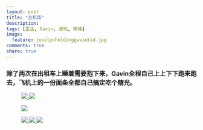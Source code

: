 ```yaml
---
layout: post
title: "去机场"
description: 
tags: [生活, Gavin, 游戏, 微博]
image:
  feature: jocelynholdinggavinkid.jpg
comments: true
share: true
---
```


### 除了两次在出租车上睡着需要抱下来，Gavin全程自己上上下下跑来跑去，飞机上的一份面条全都自己搞定吃个精光。 ###

<figure class="half">
  <a  href="{{ site.url }}/images/2013-12-22a.jpg">
  <img src="{{ site.url }}/images/2013-12-22a.jpg">
  </a>
  <a  href="{{ site.url }}/images/2013-12-22b.jpg">
  <img src="{{ site.url }}/images/2013-12-22b.jpg">
  </a>
</figure>

<figure>
  <a  href="{{ site.url }}/images/2013-12-22c.jpg">
  <img src="{{ site.url }}/images/2013-12-22c.jpg">
  </a>
</figure>

<figure class="third">
  <a  href="{{ site.url }}/images/2013-12-22d.jpg">
  <img src="{{ site.url }}/images/2013-12-22d.jpg">
  </a>
  <a  href="{{ site.url }}/images/2013-12-22e.jpg">
  <img src="{{ site.url }}/images/2013-12-22e.jpg">
  </a>
  <a  href="{{ site.url }}/images/2013-12-22f.jpg">
  <img src="{{ site.url }}/images/2013-12-22f.jpg">
  </a>
</figure>

